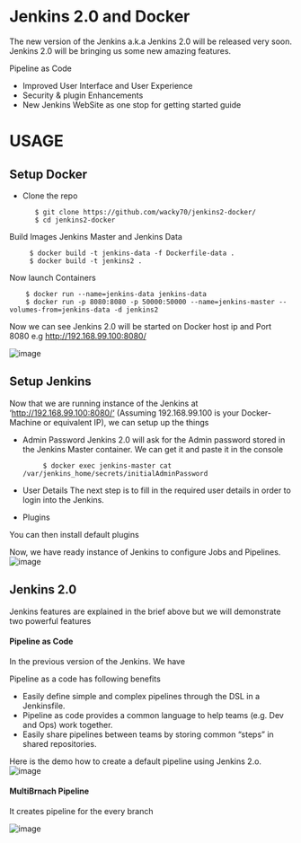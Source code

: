 # Jenkins 2.0 and Docker 

The new version of the Jenkins a.k.a Jenkins 2.0 will be released very soon. Jenkins 2.0 will be bringing us some new amazing features.

Pipeline as Code
 * Improved User Interface and User Experience
 * Security & plugin Enhancements
 * New Jenkins WebSite as one stop for getting started guide

# USAGE 

## Setup Docker 

* Clone the repo 

         $ git clone https://github.com/wacky70/jenkins2-docker/
         $ cd jenkins2-docker 

 Build Images Jenkins Master and Jenkins Data 
 
         $ docker build -t jenkins-data -f Dockerfile-data .
         $ docker build -t jenkins2 .
Now launch Containers 

        $ docker run --name=jenkins-data jenkins-data
        $ docker run -p 8080:8080 -p 50000:50000 --name=jenkins-master --volumes-from=jenkins-data -d jenkins2

Now we can see Jenkins 2.0 will be started on Docker host ip and Port 8080 e.g http://192.168.99.100:8080/

![image](https://github.com/Shashikant86/jenkins2-docker/blob/master/gifs/dj.gif)

## Setup Jenkins

Now that we are running instance of the Jenkins at ‘http://192.168.99.100:8080/‘ (Assuming 192.168.99.100 is your Docker-Machine or equivalent IP), we can setup up the things

* Admin Password
Jenkins 2.0 will ask for the Admin password stored in the Jenkins Master container. We can get it and paste it in the console

           $ docker exec jenkins-master cat /var/jenkins_home/secrets/initialAdminPassword

* User Details
The next step is to fill in the required user details in order to login into the Jenkins.

* Plugins

You can then install default plugins

Now, we have ready instance of Jenkins to configure Jobs and Pipelines.
![image](https://github.com/Shashikant86/jenkins2-docker/blob/master/gifs/jenkins-startup.gif)

## Jenkins 2.0

Jenkins features are explained in the brief above but we will demonstrate two powerful features

#### Pipeline as Code
In the previous version of the Jenkins. We have

Pipeline as a code has following benefits

* Easily define simple and complex pipelines through the DSL in a Jenkinsfile.
* Pipeline as code provides a common language to help teams (e.g. Dev and Ops) work together.
* Easily share pipelines between teams by storing common “steps” in shared repositories.
 

Here is the demo how to create a default pipeline using Jenkins 2.o.
![image](https://github.com/Shashikant86/jenkins2-docker/blob/master/gifs/pipeline.gif)

#### MultiBrnach Pipeline 

It creates pipeline for the every branch 

![image](https://github.com/Shashikant86/jenkins2-docker/blob/master/gifs/multibranch_pipeline.gif)
